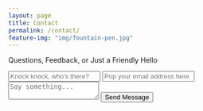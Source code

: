 ```yaml
---
layout: page
title: Contact
permalink: /contact/
feature-img: "img/fountain-pen.jpg"
---
```


Questions, Feedback, or Just a Friendly Hello

<form action="https://getsimpleform.com/messages?form_api_token=f737785481ddabf503605e65f10cff44" method="post">
  <!-- the redirect_to is optional, the form will redirect to the referrer on submission -->
  <input type='hidden' name='redirect_to' value="http://divyasripadham.github.io/thank-you" />
  <input type='text' name='name' placeholder="Knock knock, who's there?" />
  <input type='email' name='email' placeholder='Pop your email address here' />
  <textarea name='message' placeholder='Say something...'></textarea>
  <input type='submit' value='Send Message' />
</form>
